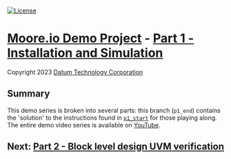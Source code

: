 [![License](https://img.shields.io/badge/License-GPL%203.0-blue.svg)](https://opensource.org/licenses/GPL-3.0)

# [Moore.io Demo Project](https://github.com/Datum-Technology-Corporation/mio_demo/tree/main) - [Part 1 - Installation and Simulation](https://www.youtube.com/channel/UCSqqT6JtmecBIoC_3DMLk0g)
Copyright 2023 [Datum Technology Corporation](https://datumtc.ca/)

## Summary
This demo series is broken into several parts: this branch (`p1_end`) contains the 'solution' to the instructions found in [`p1_start`](https://github.com/Datum-Technology-Corporation/mio_demo/tree/p1_start) for those playing along. The entire demo video series is available on [YouTube](https://www.youtube.com/channel/UCSqqT6JtmecBIoC_3DMLk0g).

## Next: [Part 2 - Block level design UVM verification](https://github.com/Datum-Technology-Corporation/mio_demo/tree/p2_start)
